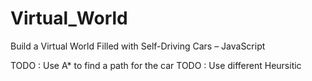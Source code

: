 # Virtual_World
Build a Virtual World Filled with Self-Driving Cars – JavaScript


TODO : Use A* to find a path for the car
TODO : Use different Heursitic
